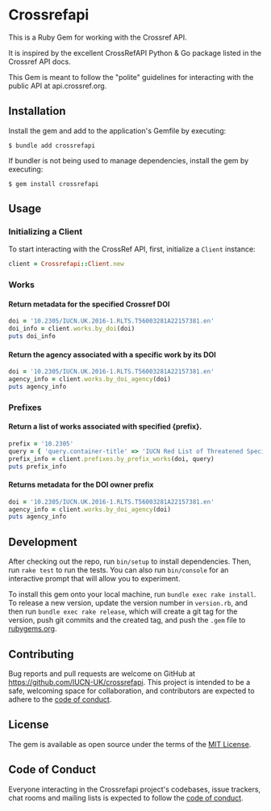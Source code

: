# Crossrefapi

This is a Ruby Gem for working with the Crossref API. 

It is inspired by the excellent CrossRefAPI Python & Go package listed in the Crossref API docs. 

This Gem is meant to follow the "polite" guidelines for interacting with the public API at api.crossref.org.

## Installation

Install the gem and add to the application's Gemfile by executing:

    $ bundle add crossrefapi

If bundler is not being used to manage dependencies, install the gem by executing:

    $ gem install crossrefapi

## Usage

### Initializing a Client
To start interacting with the CrossRef API, first, initialize a `Client` instance:

```ruby
client = Crossrefapi::Client.new
```

### Works
#### Return metadata for the specified Crossref DOI

```ruby
doi = '10.2305/IUCN.UK.2016-1.RLTS.T56003281A22157381.en'
doi_info = client.works.by_doi(doi)
puts doi_info
```

#### Return the agency associated with a specific work by its DOI

```ruby
doi = '10.2305/IUCN.UK.2016-1.RLTS.T56003281A22157381.en'
agency_info = client.works.by_doi_agency(doi)
puts agency_info
```

### Prefixes
#### Return a list of works associated with specified {prefix}.

```ruby
prefix = '10.2305'
query = { 'query.container-title' => 'IUCN Red List of Threatened Species', 'offset' => '9980' }
prefix_info = client.prefixes.by_prefix_works(doi, query)
puts prefix_info
```

#### Returns metadata for the DOI owner prefix

```ruby
doi = '10.2305/IUCN.UK.2016-1.RLTS.T56003281A22157381.en'
agency_info = client.works.by_doi_agency(doi)
puts agency_info
```

## Development

After checking out the repo, run `bin/setup` to install dependencies. Then, run `rake test` to run the tests. You can also run `bin/console` for an interactive prompt that will allow you to experiment.

To install this gem onto your local machine, run `bundle exec rake install`. To release a new version, update the version number in `version.rb`, and then run `bundle exec rake release`, which will create a git tag for the version, push git commits and the created tag, and push the `.gem` file to [rubygems.org](https://rubygems.org).

## Contributing

Bug reports and pull requests are welcome on GitHub at https://github.com/IUCN-UK/crossrefapi. This project is intended to be a safe, welcoming space for collaboration, and contributors are expected to adhere to the [code of conduct](https://github.com/IUCN-UK/crossrefapi/blob/main/CODE_OF_CONDUCT.md).

## License

The gem is available as open source under the terms of the [MIT License](https://opensource.org/licenses/MIT).

## Code of Conduct

Everyone interacting in the Crossrefapi project's codebases, issue trackers, chat rooms and mailing lists is expected to follow the [code of conduct](https://github.com/IUCN-UK/crossrefapi/blob/main/CODE_OF_CONDUCT.md).
